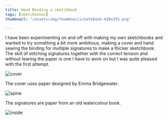 ```yaml
---
title: Hand Binding a sketchbook
tags: [sketchnotes]
thumbnail: "/assets/img/thumbnails/notebook-420x255.png"

---
```


I have been experimenting on and off with making my own sketchbooks and wanted to try something a bit
more ambitious, making a cover and hand sewing the binding for multiple signatures to make a thicker
sketchbook. The skill of stitching signatures together with the correct tension and without tearing
the paper is one I have to work on but I was quite pleased with the first attempt.

<img src="/assets/img/posts/hand-binding-a-sketchbook/cover.jpg" alt="cover" class="u-max-full-width" />

The cover uses paper designed by Emma Bridgewater.

<img src="/assets/img/posts/hand-binding-a-sketchbook/spine.jpg" alt="spine" class="u-max-full-width" />

The signatures are paper from an old watercolour book.

<img src="/assets/img/posts/hand-binding-a-sketchbook/inside.jpg" alt="inside" class="u-max-full-width" />
